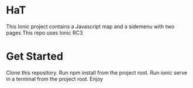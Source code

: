 # HaT
  This Ionic project contains a Javascript map and a sidemenu with two pages
  This repo uses Ionic RC3
# Get Started
Clone this repository.
Run npm install from the project root.
Run ionic serve in a terminal from the project root.
Enjoy
